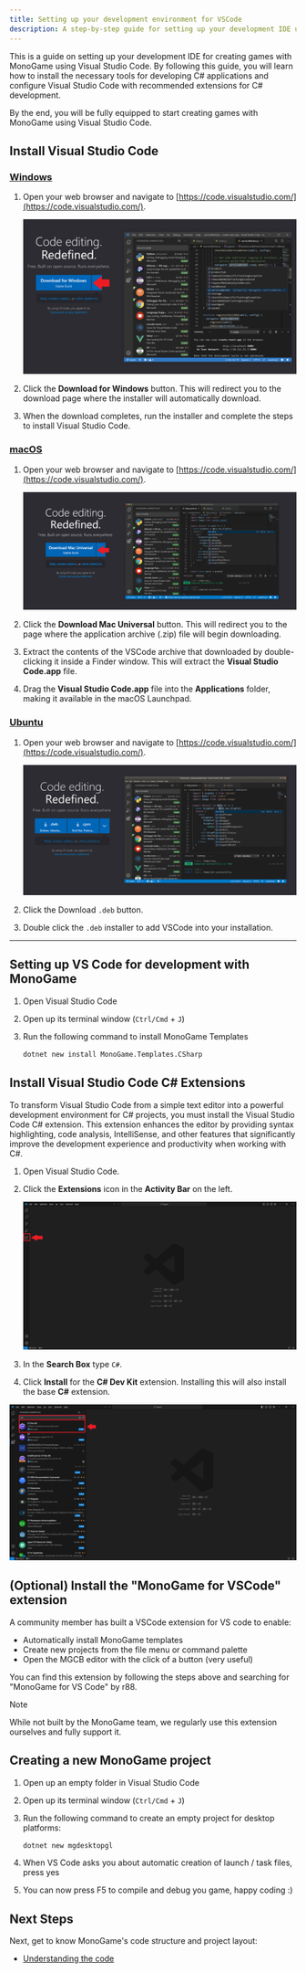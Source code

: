 ```yaml
---
title: Setting up your development environment for VSCode
description: A step-by-step guide for setting up your development IDE using VSCode
---
```


This is a guide on setting up your development IDE for creating games with MonoGame using Visual Studio Code. By following this guide, you will learn how to install the necessary tools for developing C# applications and configure Visual Studio Code with recommended extensions for C# development.

By the end, you will be fully equipped to start creating games with MonoGame using Visual Studio Code.

## Install Visual Studio Code

### [Windows](#tab/windows)

1. Open your web browser and navigate to [https://code.visualstudio.com/](https://code.visualstudio.com/).

    ![Download VSCode](./images/1_setting_up_your_development_environment/vscode/windows/download-vscode.png)

2. Click the **Download for Windows** button.  This will redirect you to the download page where the installer will automatically download.
3. When the download completes, run the installer and complete the steps to install Visual Studio Code.

### [macOS](#tab/macos)

1. Open your web browser and navigate to [https://code.visualstudio.com/](https://code.visualstudio.com/).

    ![Download VSCode](./images/1_setting_up_your_development_environment/vscode/mac/download-vscode.png)

2. Click the **Download Mac Universal** button.  This will redirect you to the page where the application archive (.zip) file will begin downloading.
3. Extract the contents of the VSCode archive that downloaded by double-clicking it inside a Finder window.  This will extract the **Visual Studio Code.app** file.
4. Drag the **Visual Studio Code.app** file into the **Applications** folder, making it available in the macOS Launchpad.

### [Ubuntu](#tab/ubuntu)

1. Open your web browser and navigate to [https://code.visualstudio.com/](https://code.visualstudio.com/).

    ![Download VSCode](./images/1_setting_up_your_development_environment/vscode/linux/download-vscode.png)

1. Click the Download `.deb` button.
1. Double click the `.deb` installer to add VSCode into your installation.

---

## Setting up VS Code for development with MonoGame

1. Open Visual Studio Code
1. Open up its terminal window (`Ctrl/Cmd` + `J`)
1. Run the following command to install MonoGame Templates

    ```sh
    dotnet new install MonoGame.Templates.CSharp
    ```

## Install Visual Studio Code C# Extensions

To transform Visual Studio Code from a simple text editor into a powerful development environment for C# projects, you must install the Visual Studio Code C# extension. This extension enhances the editor by providing syntax highlighting, code analysis, IntelliSense, and other features that significantly improve the development experience and productivity when working with C#.

1. Open Visual Studio Code.
2. Click the **Extensions** icon in the **Activity Bar** on the left.

    ![Click Extensions](./images/1_setting_up_your_development_environment/vscode/click-extensions.png)

3. In the **Search Box** type `C#`.
4. Click **Install** for the **C# Dev Kit** extension.  Installing this will also install the base **C#** extension.

![Install C# DevKit Extension](./images/1_setting_up_your_development_environment/vscode/install-devkit.png)

## (Optional) Install the "MonoGame for VSCode" extension

A community member has built a VSCode extension for VS code to enable:

- Automatically install MonoGame templates
- Create new projects from the file menu or command palette
- Open the MGCB editor with the click of a button (very useful)

You can find this extension by following the steps above and searching for "MonoGame for VS Code" by r88.

> [!NOTE]
> While not built by the MonoGame team, we regularly use this extension ourselves and fully support it.

## Creating a new MonoGame project

1. Open up an empty folder in Visual Studio Code
1. Open up its terminal window (`Ctrl/Cmd` + `J`)
1. Run the following command to create an empty project for desktop platforms:

    ```sh
    dotnet new mgdesktopgl
    ```

1. When VS Code asks you about automatic creation of launch / task files, press yes
1. You can now press F5 to compile and debug you game, happy coding  :)

## Next Steps

Next, get to know MonoGame's code structure and project layout:

- [Understanding the code](3_understanding_the_code.md)
